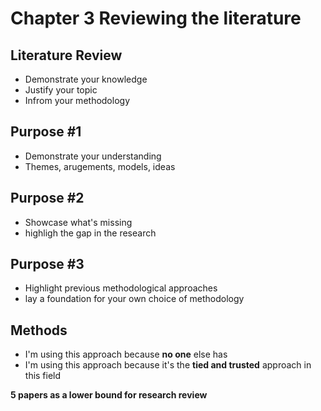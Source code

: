 # Chapter 3 Reviewing the literature

## Literature Review
- Demonstrate your knowledge 
- Justify your topic
- Infrom your methodology

## Purpose #1
- Demonstrate your understanding
- Themes, arugements, models, ideas

## Purpose #2
- Showcase what's missing
- highligh the gap in the research

## Purpose #3 
- Highlight previous methodological approaches
- lay a foundation for your own choice of methodology

## Methods
- I'm using this approach because **no one** else has
- I'm using this approach because it's the **tied and trusted** approach in this field 

**5 papers as a lower bound for research review**